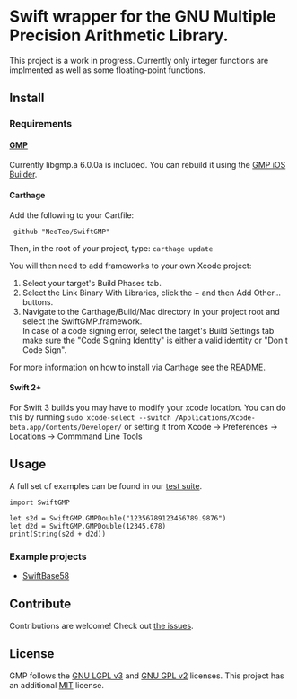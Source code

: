 # Swift wrapper for the GNU Multiple Precision Arithmetic Library.

This project is a work in progress. Currently only integer functions are implmented as well as some floating-point functions. 

## Install
### Requirements
#### [GMP](//gmplib.org)
Currently libgmp.a 6.0.0a is included. You can rebuild it using the [GMP iOS Builder](//github.com/NeoTeo/gmp-ios-builder). 
#### Carthage
Add the following to your Cartfile:

     github "NeoTeo/SwiftGMP"
Then, in the root of your project, type: `carthage update`  

You will then need to add frameworks to your own Xcode project:  
1.  Select your target's Build Phases tab.  
2.  Select the Link Binary With Libraries, click the + and then Add Other... buttons.  
3.  Navigate to the Carthage/Build/Mac directory in your project root and select the SwiftGMP.framework.  
In case of a code signing error, select the target's Build Settings tab make sure the "Code Signing Identity" is either a valid identity or "Don't Code Sign".

For more information on how to install via Carthage see the [README](//github.com/Carthage/Carthage#adding-frameworks-to-an-application).
#### Swift 2+ 
For Swift 3 builds you may have to modify your xcode location. You can do this by running `sudo xcode-select --switch /Applications/Xcode-beta.app/Contents/Developer/` or setting it from Xcode -> Preferences -> Locations -> Commmand Line Tools

## Usage

A full set of examples can be found in our [test suite](//github.com/NeoTeo/SwiftGMP/tree/master/SwiftGMPTests).

	import SwiftGMP
	
	let s2d = SwiftGMP.GMPDouble("12356789123456789.9876")
	let d2d = SwiftGMP.GMPDouble(12345.678)
	print(String(s2d + d2d))

### Example projects
*  [SwiftBase58](//github.com/NeoTeo/SwiftBase58)

## Contribute

Contributions are welcome! Check out [the issues](//github.com/NeoTeo/SwiftGMP/issues).

## License

GMP follows the  [GNU LGPL v3](//www.gnu.org/licenses/lgpl.html) and [GNU GPL v2](//www.gnu.org/licenses/gpl-2.0.html) licenses. This project has an additional [MIT](//opensource.org/licenses/MIT) license.